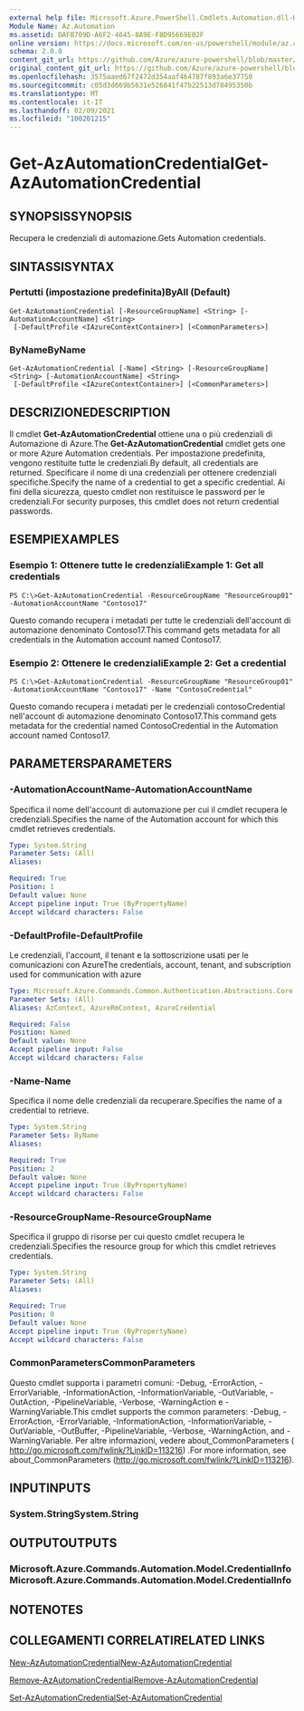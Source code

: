 ```yaml
---
external help file: Microsoft.Azure.PowerShell.Cmdlets.Automation.dll-Help.xml
Module Name: Az.Automation
ms.assetid: DAFB709D-A6F2-4645-8A9E-F8D95669E02F
online version: https://docs.microsoft.com/en-us/powershell/module/az.automation/get-azautomationcredential
schema: 2.0.0
content_git_url: https://github.com/Azure/azure-powershell/blob/master/src/Automation/Automation/help/Get-AzAutomationCredential.md
original_content_git_url: https://github.com/Azure/azure-powershell/blob/master/src/Automation/Automation/help/Get-AzAutomationCredential.md
ms.openlocfilehash: 3575aaed67f2472d354aaf464787f893a6e37750
ms.sourcegitcommit: c05d3d669b5631e526841f47b22513d78495350b
ms.translationtype: MT
ms.contentlocale: it-IT
ms.lasthandoff: 02/09/2021
ms.locfileid: "100201215"
---
```

# <span data-ttu-id="7b27a-101">Get-AzAutomationCredential</span><span class="sxs-lookup"><span data-stu-id="7b27a-101">Get-AzAutomationCredential</span></span>

## <span data-ttu-id="7b27a-102">SYNOPSIS</span><span class="sxs-lookup"><span data-stu-id="7b27a-102">SYNOPSIS</span></span>
<span data-ttu-id="7b27a-103">Recupera le credenziali di automazione.</span><span class="sxs-lookup"><span data-stu-id="7b27a-103">Gets Automation credentials.</span></span>

## <span data-ttu-id="7b27a-104">SINTASSI</span><span class="sxs-lookup"><span data-stu-id="7b27a-104">SYNTAX</span></span>

### <span data-ttu-id="7b27a-105">Pertutti (impostazione predefinita)</span><span class="sxs-lookup"><span data-stu-id="7b27a-105">ByAll (Default)</span></span>
```
Get-AzAutomationCredential [-ResourceGroupName] <String> [-AutomationAccountName] <String>
 [-DefaultProfile <IAzureContextContainer>] [<CommonParameters>]
```

### <span data-ttu-id="7b27a-106">ByName</span><span class="sxs-lookup"><span data-stu-id="7b27a-106">ByName</span></span>
```
Get-AzAutomationCredential [-Name] <String> [-ResourceGroupName] <String> [-AutomationAccountName] <String>
 [-DefaultProfile <IAzureContextContainer>] [<CommonParameters>]
```

## <span data-ttu-id="7b27a-107">DESCRIZIONE</span><span class="sxs-lookup"><span data-stu-id="7b27a-107">DESCRIPTION</span></span>
<span data-ttu-id="7b27a-108">Il cmdlet **Get-AzAutomationCredential** ottiene una o più credenziali di Automazione di Azure.</span><span class="sxs-lookup"><span data-stu-id="7b27a-108">The **Get-AzAutomationCredential** cmdlet gets one or more Azure Automation credentials.</span></span>
<span data-ttu-id="7b27a-109">Per impostazione predefinita, vengono restituite tutte le credenziali.</span><span class="sxs-lookup"><span data-stu-id="7b27a-109">By default, all credentials are returned.</span></span>
<span data-ttu-id="7b27a-110">Specificare il nome di una credenziali per ottenere credenziali specifiche.</span><span class="sxs-lookup"><span data-stu-id="7b27a-110">Specify the name of a credential to get a specific credential.</span></span>
<span data-ttu-id="7b27a-111">Ai fini della sicurezza, questo cmdlet non restituisce le password per le credenziali.</span><span class="sxs-lookup"><span data-stu-id="7b27a-111">For security purposes, this cmdlet does not return credential passwords.</span></span>

## <span data-ttu-id="7b27a-112">ESEMPI</span><span class="sxs-lookup"><span data-stu-id="7b27a-112">EXAMPLES</span></span>

### <span data-ttu-id="7b27a-113">Esempio 1: Ottenere tutte le credenziali</span><span class="sxs-lookup"><span data-stu-id="7b27a-113">Example 1: Get all credentials</span></span>
```
PS C:\>Get-AzAutomationCredential -ResourceGroupName "ResourceGroup01" -AutomationAccountName "Contoso17"
```

<span data-ttu-id="7b27a-114">Questo comando recupera i metadati per tutte le credenziali dell'account di automazione denominato Contoso17.</span><span class="sxs-lookup"><span data-stu-id="7b27a-114">This command gets metadata for all credentials in the Automation account named Contoso17.</span></span>

### <span data-ttu-id="7b27a-115">Esempio 2: Ottenere le credenziali</span><span class="sxs-lookup"><span data-stu-id="7b27a-115">Example 2: Get a credential</span></span>
```
PS C:\>Get-AzAutomationCredential -ResourceGroupName "ResourceGroup01" -AutomationAccountName "Contoso17" -Name "ContosoCredential"
```

<span data-ttu-id="7b27a-116">Questo comando recupera i metadati per le credenziali contosoCredential nell'account di automazione denominato Contoso17.</span><span class="sxs-lookup"><span data-stu-id="7b27a-116">This command gets metadata for the credential named ContosoCredential in the Automation account named Contoso17.</span></span>

## <span data-ttu-id="7b27a-117">PARAMETERS</span><span class="sxs-lookup"><span data-stu-id="7b27a-117">PARAMETERS</span></span>

### <span data-ttu-id="7b27a-118">-AutomationAccountName</span><span class="sxs-lookup"><span data-stu-id="7b27a-118">-AutomationAccountName</span></span>
<span data-ttu-id="7b27a-119">Specifica il nome dell'account di automazione per cui il cmdlet recupera le credenziali.</span><span class="sxs-lookup"><span data-stu-id="7b27a-119">Specifies the name of the Automation account for which this cmdlet retrieves credentials.</span></span>

```yaml
Type: System.String
Parameter Sets: (All)
Aliases:

Required: True
Position: 1
Default value: None
Accept pipeline input: True (ByPropertyName)
Accept wildcard characters: False
```

### <span data-ttu-id="7b27a-120">-DefaultProfile</span><span class="sxs-lookup"><span data-stu-id="7b27a-120">-DefaultProfile</span></span>
<span data-ttu-id="7b27a-121">Le credenziali, l'account, il tenant e la sottoscrizione usati per le comunicazioni con Azure</span><span class="sxs-lookup"><span data-stu-id="7b27a-121">The credentials, account, tenant, and subscription used for communication with azure</span></span>

```yaml
Type: Microsoft.Azure.Commands.Common.Authentication.Abstractions.Core.IAzureContextContainer
Parameter Sets: (All)
Aliases: AzContext, AzureRmContext, AzureCredential

Required: False
Position: Named
Default value: None
Accept pipeline input: False
Accept wildcard characters: False
```

### <span data-ttu-id="7b27a-122">-Name</span><span class="sxs-lookup"><span data-stu-id="7b27a-122">-Name</span></span>
<span data-ttu-id="7b27a-123">Specifica il nome delle credenziali da recuperare.</span><span class="sxs-lookup"><span data-stu-id="7b27a-123">Specifies the name of a credential to retrieve.</span></span>

```yaml
Type: System.String
Parameter Sets: ByName
Aliases:

Required: True
Position: 2
Default value: None
Accept pipeline input: True (ByPropertyName)
Accept wildcard characters: False
```

### <span data-ttu-id="7b27a-124">-ResourceGroupName</span><span class="sxs-lookup"><span data-stu-id="7b27a-124">-ResourceGroupName</span></span>
<span data-ttu-id="7b27a-125">Specifica il gruppo di risorse per cui questo cmdlet recupera le credenziali.</span><span class="sxs-lookup"><span data-stu-id="7b27a-125">Specifies the resource group for which this cmdlet retrieves credentials.</span></span>

```yaml
Type: System.String
Parameter Sets: (All)
Aliases:

Required: True
Position: 0
Default value: None
Accept pipeline input: True (ByPropertyName)
Accept wildcard characters: False
```

### <span data-ttu-id="7b27a-126">CommonParameters</span><span class="sxs-lookup"><span data-stu-id="7b27a-126">CommonParameters</span></span>
<span data-ttu-id="7b27a-127">Questo cmdlet supporta i parametri comuni: -Debug, -ErrorAction, -ErrorVariable, -InformationAction, -InformationVariable, -OutVariable, -OutAction, -PipelineVariable, -Verbose, -WarningAction e -WarningVariable.</span><span class="sxs-lookup"><span data-stu-id="7b27a-127">This cmdlet supports the common parameters: -Debug, -ErrorAction, -ErrorVariable, -InformationAction, -InformationVariable, -OutVariable, -OutBuffer, -PipelineVariable, -Verbose, -WarningAction, and -WarningVariable.</span></span> <span data-ttu-id="7b27a-128">Per altre informazioni, vedere about_CommonParameters ( http://go.microsoft.com/fwlink/?LinkID=113216) .</span><span class="sxs-lookup"><span data-stu-id="7b27a-128">For more information, see about_CommonParameters (http://go.microsoft.com/fwlink/?LinkID=113216).</span></span>

## <span data-ttu-id="7b27a-129">INPUT</span><span class="sxs-lookup"><span data-stu-id="7b27a-129">INPUTS</span></span>

### <span data-ttu-id="7b27a-130">System.String</span><span class="sxs-lookup"><span data-stu-id="7b27a-130">System.String</span></span>

## <span data-ttu-id="7b27a-131">OUTPUT</span><span class="sxs-lookup"><span data-stu-id="7b27a-131">OUTPUTS</span></span>

### <span data-ttu-id="7b27a-132">Microsoft.Azure.Commands.Automation.Model.CredentialInfo</span><span class="sxs-lookup"><span data-stu-id="7b27a-132">Microsoft.Azure.Commands.Automation.Model.CredentialInfo</span></span>

## <span data-ttu-id="7b27a-133">NOTE</span><span class="sxs-lookup"><span data-stu-id="7b27a-133">NOTES</span></span>

## <span data-ttu-id="7b27a-134">COLLEGAMENTI CORRELATI</span><span class="sxs-lookup"><span data-stu-id="7b27a-134">RELATED LINKS</span></span>

[<span data-ttu-id="7b27a-135">New-AzAutomationCredential</span><span class="sxs-lookup"><span data-stu-id="7b27a-135">New-AzAutomationCredential</span></span>](./New-AzAutomationCredential.md)

[<span data-ttu-id="7b27a-136">Remove-AzAutomationCredential</span><span class="sxs-lookup"><span data-stu-id="7b27a-136">Remove-AzAutomationCredential</span></span>](./Remove-AzAutomationCredential.md)

[<span data-ttu-id="7b27a-137">Set-AzAutomationCredential</span><span class="sxs-lookup"><span data-stu-id="7b27a-137">Set-AzAutomationCredential</span></span>](./Set-AzAutomationCredential.md)


